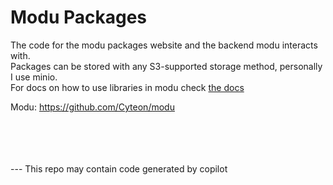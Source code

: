 # Modu Packages
The code for the modu packages website and the backend modu interacts with. \
Packages can be stored with any S3-supported storage method, personally I use minio. \
For docs on how to use libraries in modu check [the docs](https://www.cyteon.tech/modu/docs/libraries)

Modu: https://github.com/Cyteon/modu

\
\
\
\
--- This repo may contain code generated by copilot
